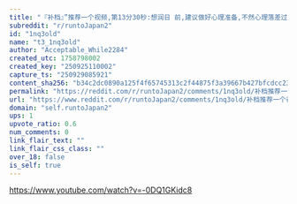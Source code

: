 ```yaml
---
title: "『补档』”推荐一个视频,第13分30秒:想润日 前,建议做好心理准备,不然心理落差过大,可能 导致适应不了日本生活而变得反日——日本是一个 秩序世界,而不是你想的那种“自由世界”。"
subreddit: "r/runtoJapan2"
id: "1nq3old"
name: "t3_1nq3old"
author: "Acceptable_While2284"
created_utc: 1758798002
created_key: "250925110002"
capture_ts: "250929085921"
content_sha256: "b34c2dc0890a125f4f65745313c2f44875f3a39667b427bfcdcc23e771084da7"
permalink: "https://reddit.com/r/runtoJapan2/comments/1nq3old/补档推荐一个视频第13分30秒想润日_前建议做好心理准备不然心理落差过大可能/"
url: "https://www.reddit.com/r/runtoJapan2/comments/1nq3old/补档推荐一个视频第13分30秒想润日_前建议做好心理准备不然心理落差过大可能/"
domain: "self.runtoJapan2"
ups: 1
upvote_ratio: 0.6
num_comments: 0
link_flair_text: ""
link_flair_css_class: ""
over_18: false
is_self: true
---
```


<https://www.youtube.com/watch?v=-0DQ1GKidc8>
